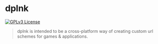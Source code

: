 # dplnk

[![GPLv3 License](https://img.shields.io/badge/License-GPL%20v3-yellow.svg)](https://choosealicense.com/licenses/gpl-3.0/)

> dplnk is intended to be a cross-platform way of creating custom url schemes for games & applications.
